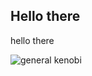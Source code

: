 ## Hello there
hello there

<picture>
 <source media="(prefers-color-scheme: dark)" srcset="https://i.kym-cdn.com/editorials/icons/mobile/000/004/391/Hello_there.jpg">
 <source media="(prefers-color-scheme: light)" srcset="https://static.wikia.nocookie.net/f377126c-7717-4026-aa5b-7ca887157442/scale-to-width/755">
 <img alt="general kenobi" src="YOUR-DEFAULT-IMAGE">
</picture>


<!--
**mmmbop84/mmmbop84** is a ✨ _special_ ✨ repository because its `README.md` (this file) appears on your GitHub profile.

Here are some ideas to get you started:

- 🔭 I’m currently working on ...
- 🌱 I’m currently learning ...
- 👯 I’m looking to collaborate on ...
- 🤔 I’m looking for help with ...
- 💬 Ask me about ...
- 📫 How to reach me: ...
- 😄 Pronouns: ...
- ⚡ Fun fact: ...
-->
